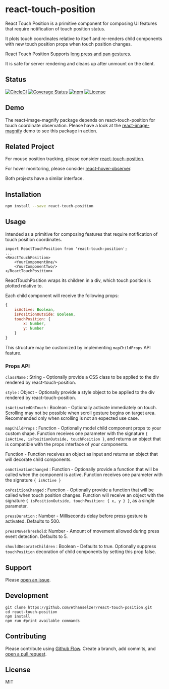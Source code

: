 # react-touch-position

React Touch Position is a primitive component for composing UI features that require notification of
touch position status.

It plots touch coordinates relative to itself and re-renders child components with new touch
position props when touch position changes.

React Touch Position Supports [long press and pan gestures](https://material.google.com/patterns/gestures.html).

It is safe for server rendering and cleans up after unmount on the client.

## Status
[![CircleCI](https://img.shields.io/circleci/project/github/ethanselzer/react-touch-position.svg)](https://circleci.com/gh/ethanselzer/react-touch-position)
[![Coverage Status](https://coveralls.io/repos/github/ethanselzer/react-touch-position/badge.svg?branch=V2.0)](https://coveralls.io/github/ethanselzer/react-touch-position?branch=V2.0)
[![npm](https://img.shields.io/npm/v/react-touch-position.svg)](https://www.npmjs.com/package/react-touch-position)
[![License](https://img.shields.io/badge/license-MIT-blue.svg)](https://opensource.org/licenses/MIT)

## Demo
The react-image-magnify package depends on react-touch-position for touch coordinate observation.
Please have a look at the [react-image-magnify](https://www.npmjs.com/package/react-image-magnify)
demo to see this package in action.

## Related Project
For mouse position tracking, please consider [react-touch-position](https://www.npmjs.com/package/react-touch-position).

For hover monitoring, please consider [react-hover-observer](https://www.npmjs.com/package/react-hover-observer).

Both projects have a similar interface.

## Installation

```sh
npm install --save react-touch-position
```

## Usage

Intended as a primitive for composing features that require notification of
touch position coordinates.

```JSX
import ReactTouchPosition from 'react-touch-position';
...
<ReactTouchPosition>
    <YourComponentOne/>
    <YourComponentTwo/>
</ReactTouchPosition>
```
ReactTouchPosition wraps its children in a div, which touch position
is plotted relative to.

Each child component will receive the following props:

```JavaScript
{
    isActive: Boolean,
    isPositionOutside: Boolean,
    touchPosition: {
        x: Number,
        y: Number
    }
}
```
This structure may be customized by implementing `mapChildProps` API feature.

### Props API

`className` : String - Optionally provide a CSS class to be applied to the div rendered by react-touch-position.

`style` : Object - Optionally provide a style object to be applied to the div rendered by react-touch-position.

`isActivatedOnTouch` : Boolean - Optionally activate immediately on touch. Scrolling may not be possible when scroll
gesture begins on target area. Recommended only when scrolling is not an expected use case.

`mapChildProps` : Function - Optionally model child component props to your custom shape.
Function receives one parameter with the signature `{ isActive, isPositionOutside, touchPosition }`,
and returns an object that is compatible with the props interface of your components.

Function -  Function receives an object as input and
returns an object that will decorate child components.

`onActivationChanged` : Function - Optionally provide a function that will be called when the component is active.
Function receives one parameter with the signature `{ isActive }`

`onPositionChanged` : Function - Optionally provide a function that will be called when touch position changes.
Function will receive an object with the signature `{ isPositionOutside, touchPosition: { x, y } }`, as a single parameter.

`pressDuration` : Number - Milliseconds delay before press gesture is activated. Defaults to 500.

`pressMoveThreshold`: Number - Amount of movement allowed during press event detection. Defaults to 5.

`shouldDecorateChildren` : Boolean - Defaults to true. Optionally suppress `touchPosition` decoration of child components by
setting this prop false.

## Support

Please [open an issue](https://github.com/ethanselzer/react-touch-position/issues).

## Development

```ssh
git clone https://github.com/ethanselzer/react-touch-position.git
cd react-touch-position
npm install
npm run #print available commands
```

## Contributing

Please contribute using [Github Flow](https://guides.github.com/introduction/flow/). Create a branch,
add commits, and [open a pull request](https://github.com/ethanselzer/react-touch-position/compare/).

## License
MIT
